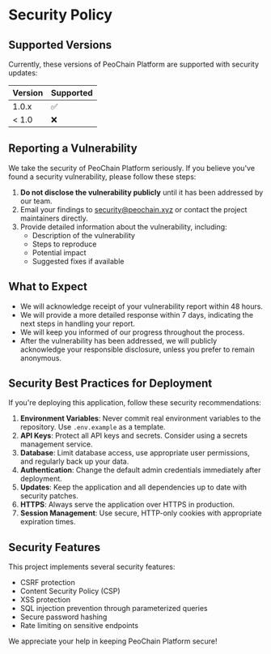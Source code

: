 # Security Policy

## Supported Versions

Currently, these versions of PeoChain Platform are supported with security updates:

| Version | Supported          |
| ------- | ------------------ |
| 1.0.x   | :white_check_mark: |
| < 1.0   | :x:                |

## Reporting a Vulnerability

We take the security of PeoChain Platform seriously. If you believe you've found a security vulnerability, please follow these steps:

1. **Do not disclose the vulnerability publicly** until it has been addressed by our team.
2. Email your findings to security@peochain.xyz or contact the project maintainers directly.
3. Provide detailed information about the vulnerability, including:
   - Description of the vulnerability
   - Steps to reproduce
   - Potential impact
   - Suggested fixes if available

## What to Expect

- We will acknowledge receipt of your vulnerability report within 48 hours.
- We will provide a more detailed response within 7 days, indicating the next steps in handling your report.
- We will keep you informed of our progress throughout the process.
- After the vulnerability has been addressed, we will publicly acknowledge your responsible disclosure, unless you prefer to remain anonymous.

## Security Best Practices for Deployment

If you're deploying this application, follow these security recommendations:

1. **Environment Variables**: Never commit real environment variables to the repository. Use `.env.example` as a template.
2. **API Keys**: Protect all API keys and secrets. Consider using a secrets management service.
3. **Database**: Limit database access, use appropriate user permissions, and regularly back up your data.
4. **Authentication**: Change the default admin credentials immediately after deployment.
5. **Updates**: Keep the application and all dependencies up to date with security patches.
6. **HTTPS**: Always serve the application over HTTPS in production.
7. **Session Management**: Use secure, HTTP-only cookies with appropriate expiration times.

## Security Features

This project implements several security features:

- CSRF protection
- Content Security Policy (CSP)
- XSS protection
- SQL injection prevention through parameterized queries
- Secure password hashing
- Rate limiting on sensitive endpoints

We appreciate your help in keeping PeoChain Platform secure!